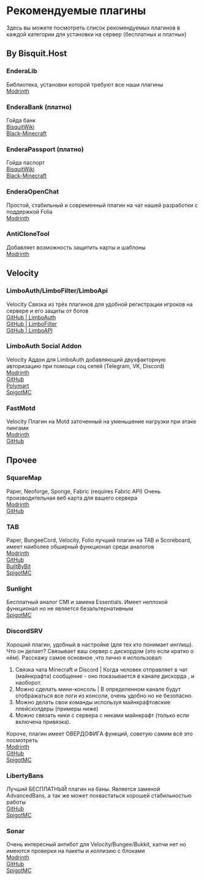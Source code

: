 # Рекомендуемые плагины

Здесь вы можете посмотреть список рекомендуемых плагинов в каждой категории для установки на сервер (бесплатных и платных)

## By Bisquit.Host

### EnderaLib
Библиотека, установки которой требуют все наши плагины<br>
[Modrinth](https://modrinth.com/plugin/enderalib)

### EnderaBank (платно)
Гойда банк<br>
[BisquitWiki](/ebank)<br>
[Black-Minecraft](https://black-minecraft.com/resources/enderabank.5300/)

### EnderaPassport (платно)
Гойда паспорт<br>
[BisquitWiki](/epassport)<br>
[Black-Minecraft](https://black-minecraft.com/resources/enderapassport.4881/)

### EnderaOpenChat
Простой, стабильный и современный плагин на чат нашей разработки с поддержкой Folia<br>
[Modrinth](https://modrinth.com/plugin/enderaopenchat)

### AntiCloneTool
Добавляет возможность защитить карты и шаблоны<br>
[Modrinth](https://modrinth.com/plugin/anticlonetool/)<br>

## Velocity

### LimboAuth/LimboFilter/LimboApi
Velocity
Связка из трёх плагинов для удобной регистрации игроков на сервере и его защиты от ботов<br>
[GitHub | LimboAuth](https://github.com/Elytrium/LimboAuth/releases)<br>
[GitHub | LimboFilter](https://github.com/Elytrium/LimboFilter/releases)<br>
[GitHub | LimboAPI](https://github.com/Elytrium/LimboAPI/releases)

### LimboAuth Social Addon
Velocity
Аддон для LimboAuth добавляющий двухфакторную авторизацию при помощи соц сетей (Telegram, VK, Discord)<br>
[Modrinth](https://modrinth.com/plugin/limboauth-socialaddon)<br>
[GitHub](https://github.com/Elytrium/LimboAuth-SocialAddon/releases)<br>
[Polymart](https://polymart.org/resource/limboauth-social-addon.2460)<br>
[SpigotMC](https://www.spigotmc.org/resources/limboauth-social-addon.102170/)

### FastMotd
Velocity
Плагин на Motd заточенный на уменьшение нагрузки при атаке пингами<br>
[Modrinth](https://modrinth.com/plugin/fastmotd/versions)<br>
[GitHub](https://github.com/Elytrium/FastMOTD/releases)

## Прочее

### SquareMap
Paper, Neoforge, Sponge, Fabric (requires Fabric API)
Очень производительная веб карта для вашего сервера<br>
[Modrinth](https://modrinth.com/plugin/squaremap)<br>
[GitHub](https://github.com/jpenilla/squaremap/releases)

### TAB
Paper, BungeeCord, Velocity, Folio
лучший плагин на TAB и Scoreboard, имеет наиболее обширный функционал среди аналогов<br>
[Modrinth](https://modrinth.com/plugin/tab-was-taken)<br>
[GitHub](https://github.com/NEZNAMY/TAB/releases)<br>
[BuiltByBit](https://builtbybit.com/resources/20631)<br>
[SpigotMC](https://www.spigotmc.org/resources/57806)

### Sunlight
Бесплатный аналог CMI и замена Essentials. Имеет неплохой функционал но не является безальтернативным<br>
[SpigotMC](https://www.spigotmc.org/resources/sunlight-server-management-plugin-essentials-update-part-ii.67733)

### DiscordSRV
Хороший плагин, удобный в настройке (для тех кто понимает инглиш). Что он делает? Связывает ваш сервер с дискордом (это если кратко о нём). Расскажу самое основное ,что лично я использовал:

1. Связка чата Minecraft и Discord | Когда человек отправляет в чат (майнкрафта) сообщение - оно показывается в канале дискорда , и наоборот. 
2. Можно сделать мини-консоль | В определенном канале будут отображаться все логи из консоли, очень удобно но не безопасно.
3. Можно делать свои команды используя майнкрафтовские плейсхолдеры (примеры ниже)
4. Можно связать ники с сервера с никами майнкрафт (только если включена привязка).
 
Короче, плагин имеет ОВЕРДОФИГА функций, советую самим всё это посмотреть<br>
[Modrinth](https://modrinth.com/plugin/discordsrv/versions)<br>
[GitHub](https://github.com/DiscordSRV/DiscordSRV/releases)<br>
[SpigotMC](https://www.spigotmc.org/resources/discordsrv.18494)

### LibertyBans
Лучший БЕСПЛАТНЫЙ плагин на баны. Является заменой AdvancedBans, а так же может похвастаться хорошей стабильностью работы<br>
[GitHub](https://github.com/A248/LibertyBans/releases)<br>
[SpigotMC](https://www.spigotmc.org/resources/libertybans.81063)

### Sonar
Очень интересный антибот для Velocity/Bungee/Bukkit, капчи нет но имеются проверки на пакеты и коллизию с блоками<br>
[Modrinth](https://modrinth.com/plugin/sonar)<br>
[GitHub](https://github.com/jonesdevelopment/sonar)<br>
[SpigotMC](https://www.spigotmc.org/resources/sonar.115239/)